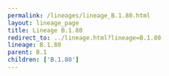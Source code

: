 ```yaml
---
permalink: /lineages/lineage_B.1.80.html
layout: lineage_page
title: Lineage B.1.80
redirect_to: ../lineage.html?lineage=B.1.80
lineage: B.1.80
parent: B.1
children: ['B.1.80']
---
```

